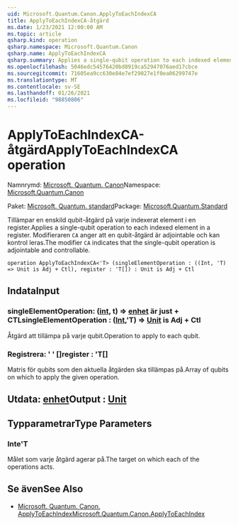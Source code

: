 ```yaml
---
uid: Microsoft.Quantum.Canon.ApplyToEachIndexCA
title: ApplyToEachIndexCA-åtgärd
ms.date: 1/23/2021 12:00:00 AM
ms.topic: article
qsharp.kind: operation
qsharp.namespace: Microsoft.Quantum.Canon
qsharp.name: ApplyToEachIndexCA
qsharp.summary: Applies a single-qubit operation to each indexed element in a register. The modifier `CA` indicates that the single-qubit operation is adjointable and controllable.
ms.openlocfilehash: 5046edc54576420bd8919ca52947076aed17cbce
ms.sourcegitcommit: 71605ea9cc630e84e7ef29027e1f0ea06299747e
ms.translationtype: MT
ms.contentlocale: sv-SE
ms.lasthandoff: 01/26/2021
ms.locfileid: "98850806"
---
```

# <a name="applytoeachindexca-operation"></a><span data-ttu-id="f3d39-102">ApplyToEachIndexCA-åtgärd</span><span class="sxs-lookup"><span data-stu-id="f3d39-102">ApplyToEachIndexCA operation</span></span>

<span data-ttu-id="f3d39-103">Namnrymd: [Microsoft. Quantum. Canon](xref:Microsoft.Quantum.Canon)</span><span class="sxs-lookup"><span data-stu-id="f3d39-103">Namespace: [Microsoft.Quantum.Canon](xref:Microsoft.Quantum.Canon)</span></span>

<span data-ttu-id="f3d39-104">Paket: [Microsoft. Quantum. standard](https://nuget.org/packages/Microsoft.Quantum.Standard)</span><span class="sxs-lookup"><span data-stu-id="f3d39-104">Package: [Microsoft.Quantum.Standard](https://nuget.org/packages/Microsoft.Quantum.Standard)</span></span>


<span data-ttu-id="f3d39-105">Tillämpar en enskild qubit-åtgärd på varje indexerat element i en register.</span><span class="sxs-lookup"><span data-stu-id="f3d39-105">Applies a single-qubit operation to each indexed element in a register.</span></span>
<span data-ttu-id="f3d39-106">Modifieraren `CA` anger att en qubit-åtgärd är adjointable och kan kontrol leras.</span><span class="sxs-lookup"><span data-stu-id="f3d39-106">The modifier `CA` indicates that the single-qubit operation is adjointable and controllable.</span></span>

```qsharp
operation ApplyToEachIndexCA<'T> (singleElementOperation : ((Int, 'T) => Unit is Adj + Ctl), register : 'T[]) : Unit is Adj + Ctl
```


## <a name="input"></a><span data-ttu-id="f3d39-107">Indata</span><span class="sxs-lookup"><span data-stu-id="f3d39-107">Input</span></span>

### <a name="singleelementoperation--intt--unit--is-adj--ctl"></a><span data-ttu-id="f3d39-108">singleElementOperation: ([int](xref:microsoft.quantum.lang-ref.int), t) => [enhet](xref:microsoft.quantum.lang-ref.unit)  är just + CTL</span><span class="sxs-lookup"><span data-stu-id="f3d39-108">singleElementOperation : ([Int](xref:microsoft.quantum.lang-ref.int),'T) => [Unit](xref:microsoft.quantum.lang-ref.unit)  is Adj + Ctl</span></span>

<span data-ttu-id="f3d39-109">Åtgärd att tillämpa på varje qubit.</span><span class="sxs-lookup"><span data-stu-id="f3d39-109">Operation to apply to each qubit.</span></span>


### <a name="register--t"></a><span data-ttu-id="f3d39-110">Registrera: ' ' []</span><span class="sxs-lookup"><span data-stu-id="f3d39-110">register : 'T[]</span></span>

<span data-ttu-id="f3d39-111">Matris för qubits som den aktuella åtgärden ska tillämpas på.</span><span class="sxs-lookup"><span data-stu-id="f3d39-111">Array of qubits on which to apply the given operation.</span></span>



## <a name="output--unit"></a><span data-ttu-id="f3d39-112">Utdata: [enhet](xref:microsoft.quantum.lang-ref.unit)</span><span class="sxs-lookup"><span data-stu-id="f3d39-112">Output : [Unit](xref:microsoft.quantum.lang-ref.unit)</span></span>



## <a name="type-parameters"></a><span data-ttu-id="f3d39-113">Typparametrar</span><span class="sxs-lookup"><span data-stu-id="f3d39-113">Type Parameters</span></span>

### <a name="t"></a><span data-ttu-id="f3d39-114">Inte</span><span class="sxs-lookup"><span data-stu-id="f3d39-114">'T</span></span>

<span data-ttu-id="f3d39-115">Målet som varje åtgärd agerar på.</span><span class="sxs-lookup"><span data-stu-id="f3d39-115">The target on which each of the operations acts.</span></span>

## <a name="see-also"></a><span data-ttu-id="f3d39-116">Se även</span><span class="sxs-lookup"><span data-stu-id="f3d39-116">See Also</span></span>

- [<span data-ttu-id="f3d39-117">Microsoft. Quantum. Canon. ApplyToEachIndex</span><span class="sxs-lookup"><span data-stu-id="f3d39-117">Microsoft.Quantum.Canon.ApplyToEachIndex</span></span>](xref:Microsoft.Quantum.Canon.ApplyToEachIndex)